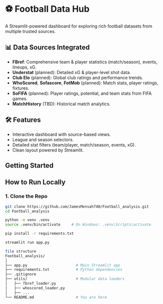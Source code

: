 # ⚽ Football Data Hub

A Streamlit-powered dashboard for exploring rich football datasets from multiple trusted sources.

## 📊 Data Sources Integrated

- **FBref**: Comprehensive team & player statistics (match/season), events, lineups, xG.
- **Understat** (planned): Detailed xG & player-level shot data.
- **Club Elo** (planned): Global club ratings and performance trends.
- **WhoScored**, **Sofascore**, **FotMob** (planned): Match stats, player ratings, fixtures.
- **SoFIFA** (planned): Player ratings, potential, and team stats from FIFA games.
- **MatchHistory** (TBD): Historical match analytics.

## 🛠 Features
- Interactive dashboard with source-based views.
- League and season selectors.
- Detailed stat filters (team/player, match/season, events, xG).
- Clean layout powered by Streamlit.

##  Getting Started

 ##  How to Run Locally

### 1. Clone the Repo

```bash
git clone https://github.com/JamesMensah740/Football_analysis.git
cd Football_analysis

python -m venv .venv
source .venv/bin/activate     # On Windows: .venv\Scripts\activate

pip install -r requirements.txt

streamlit run app.py

file structure 
Football_analysis/
│
├── app.py                      # Main Streamlit app
├── requirements.txt            # Python dependencies
├── .gitignore
├── utils/                      # Modular data loaders
│   ├── fbref_loader.py
│   ├── whoscored_loader.py
│   ├── ...
└── README.md                   # You are here
